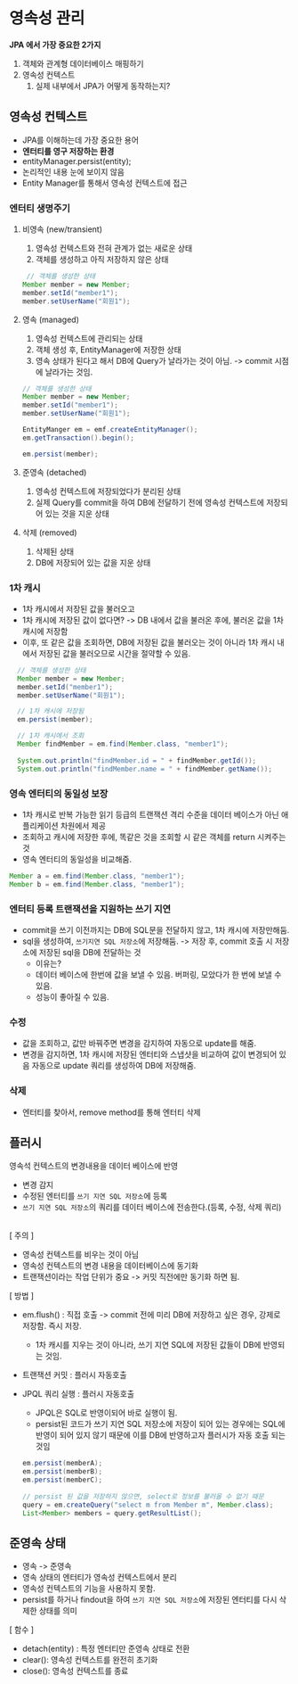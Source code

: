 # 영속성 관리 

**JPA 에서 가장 중요한 2가지**
1. 객체와 관계형 데이터베이스 매핑하기
2. 영속성 컨텍스트
   1. 실제 내부에서 JPA가 어떻게 동작하는지?

## 영속성 컨텍스트
* JPA를 이해하는데 가장 중요한 용어
* **엔터티를 영구 저장하는 환경**
* entityManager.persist(entity);
* 논리적인 내용 눈에 보이지 않음
* Entity Manager를 통해서 영속성 컨텍스트에 접근

### 엔터티 생명주기
1. 비영속 (new/transient)
   1. 영속성 컨텍스트와 전혀 관계가 없는 새로운 상태
   2. 객체를 생성하고 아직 저장하지 않은 상태
   ```java
    // 객체를 생성한 상태
   Member member = new Member;
   member.setId("member1");
   member.setUserName("회원1");
   
2. 영속 (managed)
   1. 영속성 컨텍스트에 관리되는 상태
   2. 객체 생성 후, EntityManager에 저장한 상태 
   3. 영속 상태가 된다고 해서 DB에 Query가 날라가는 것이 아님. -> commit 시점에 날라가는 것임.
   ```java
   // 객체를 생성한 상태
   Member member = new Member;
   member.setId("member1");
   member.setUserName("회원1");
   
   EntityManger em = emf.createEntityManager();
   em.getTransaction().begin();
   
   em.persist(member);
   
3. 준영속 (detached)
   1. 영속성 컨텍스트에 저장되었다가 분리된 상태
   2. 실제 Query를 commit을 하여 DB에 전달하기 전에 영속성 컨텍스트에 저장되어 있는 것을 지운 상태

4. 삭제 (removed)
   1. 삭제된 상태
   2. DB에 저장되어 있는 값을 지운 상태



### 1차 캐시
  * 1차 캐시에서 저장된 값을 불러오고
  * 1차 캐시에 저장된 값이 없다면? -> DB 내에서 값을 불러온 후에, 불러온 값을 1차 캐시에 저장함
  * 이후, 또 같은 값을 조회하면, DB에 저장된 값을 불러오는 것이 아니라 1차 캐시 내에서 저장된 값을 불러오므로 시간을 절약할 수 있음. 
 ```java
   // 객체를 생성한 상태
   Member member = new Member;
   member.setId("member1");
   member.setUserName("회원1");

   // 1차 캐시에 저장됨
   em.persist(member);
 
   // 1차 캐시에서 조회
   Member findMember = em.find(Member.class, "member1");
  
   System.out.println("findMember.id = " + findMember.getId());
   System.out.println("findMember.name = " + findMember.getName());
 ```
  
### 영속 엔터티의 동일성 보장
* 1차 캐시로 반복 가능한 읽기 등급의 트랜잭션 격리 수준을 데이터 베이스가 아닌 애플리케이션 차원에서 제공
* 조회하고 캐시에 저장한 후에, 똑같은 것을 조회할 시 같은 객체를 return 시켜주는 것
* 영속 엔터티의 동일성을 비교해줌. 
```java
Member a = em.find(Member.class, "member1");
Member b = em.find(Member.class, "member1");
```

### 엔터티 등록 트랜잭션을 지원하는 쓰기 지연
* commit을 쓰기 이전까지는 DB에 SQL문을 전달하지 않고, 1차 캐시에 저장만해둠.
* sql을 생성하여,  `쓰기지연 SQL 저장소`에 저장해둠. -> 저장 후, commit 호출 시 저장소에 저장된 sql을 DB에 전달하는 것
  * 이유는?
  * 데이터 베이스에 한번에 값을 보낼 수 있음. 버퍼링, 모았다가 한 번에 보낼 수 있음.
  * 성능이 좋아질 수 있음.

### 수정
* 값을 조회하고, 값만 바꿔주면 변경을 감지하여 자동으로 update를 해줌.
* 변경을 감지하면, 1차 캐시에 저장된 엔터티와 스냅샷을 비교하여 값이 변경되어 있음 자동으로 update 쿼리를 생성하여 DB에 저장해줌.

### 삭제
* 엔터티를 찾아서, remove method를 통해 엔터티 삭제

## 플러시 
영속석 컨텍스트의 변경내용을 데이터 베이스에 반영 
* 변경 감지
* 수정된 엔터티를 `쓰기 지연 SQL 저장소`에 등록
* `쓰기 지연 SQL 저장소`의 쿼리를 데이터 베이스에 전송한다.(등록, 수정, 삭제 쿼리)

<br>
[ 주의 ]

* 영속성 컨텍스트를 비우는 것이 아님
* 영속성 컨텍스트의 변경 내용을 데이터베이스에 동기화
* 트랜잭션이라는 작업 단위가 중요 -> 커밋 직전에만 동기화 하면 됨. 

[ 방법 ]
* em.flush() : 직접 호출 -> commit 전에 미리 DB에 저장하고 싶은 경우, 강제로 저장함. 즉시 저장.
  * 1차 캐시를 지우는 것이 아니라, 쓰기 지연 SQL에 저장된 값들이 DB에 반영되는 것임.
* 트랜잭션 커밋 : 플러시 자동호출
* JPQL 쿼리 실행 : 플러시 자동호출
   * JPQL은 SQL로 반영이되어 바로 실행이 됨.
   * persist된 코드가 쓰기 지연 SQL 저장소에 저장이 되어 있는 경우에는 SQL에 반영이 되어 있지 않기 때문에 이를 DB에 반영하고자 플러시가 자동 호출 되는 것임

  ```java     
  em.persist(memberA);
  em.persist(memberB);
  em.persist(memberC);
     
  // persist 된 값을 저장하지 않으면, select로 정보를 불러올 수 없기 때문
  query = em.createQuery("select m from Member m", Member.class);
  List<Member> members = query.getResultList();
   ```

## 준영속 상태
* 영속 -> 준영속
* 영속 상태의 엔터티가 영속성 컨텍스트에서 분리
* 영속성 컨텍스트의 기능을 사용하지 못함.
* persist를 하거나 findout을 하여 `쓰기 지연 SQL 저장소`에 저장된 엔터티를 다시 삭제한 상태를 의미

[ 함수 ]
* detach(entity) : 특정 엔터티만 준영속 상태로 전환
* clear(): 영속성 컨텍스트를 완전히 초기화
* close(): 영속성 컨텍스트를 종료
    
  

